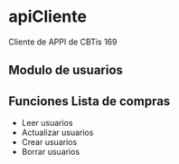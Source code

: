 # apiCliente
Cliente de APPI de CBTis 169

## Modulo de usuarios
Funciones
Lista de compras
---------------
* Leer usuarios
* Actualizar usuarios
* Crear usuarios
* Borrar usuarios



